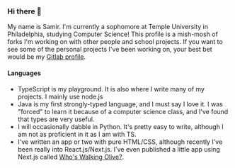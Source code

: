 ### Hi there 👋

My name is Samir. I'm currently a sophomore at Temple University in Philadelphia, studying Computer Science!
This profile is a mish-mosh of forks I'm working on with other people and school projects. If you want to see some of the personal projects I've been working on, your best bet would be my [Gitlab profile](https://gitlab.com/bdotsamir).

#### Languages
* TypeScript is my playground. It is also where I write many of my projects. I mainly use node.js
* Java is my first strongly-typed language, and I must say I love it. I was "forced" to learn it because of a computer science class, and I've found that types are very useful.
* I will occasionally dabble in Python. It's pretty easy to write, although I am not as proficient in it as I am with TS.
* I've written an app or two with pure HTML/CSS, although recently I've been really into React.js/Next.js. I've even published a little app using Next.js called [Who's Walking Olive?](https://whoswalkingolive.com).
